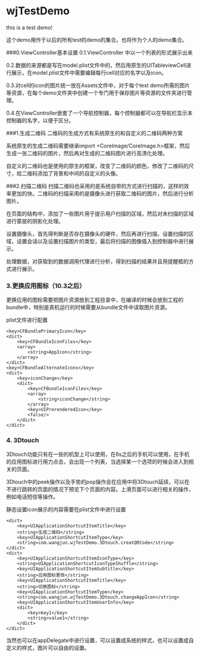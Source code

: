 # wjTestDemo
this is a test demo!

这个demo用作于以后的所有test的demo的集合。也将作为个人的demo集合。

###0.ViewController基本设置
0.1.ViewController 中以一个列表的形式展示出来

0.2.数据的来源都是写在model.plist文件中的，然后用原生的UITableviewCell进行展示，在model.plist文件中需要编辑每行cell对应的名字以及icon。

0.3.对cell的icon的图片统一放在Assets文件中，对于每个test demo所需的图片等资源，在每个demo文件夹中创建一个专门用于保存图片等资源的文件夹进行管理。

0.4.在ViewController嵌套了一个导航控制器，每个控制器都可以在导航栏显示本控制器的名字，以便于区分。

###1.生成二维码
二维码的生成方式有系统原生的和自定义的二维码两种方案

系统原生的生成二维码需要继承import \<CoreImage/CoreImage.h\>框架，然后生成一张二维码的图片，然后再对生成的二维码图片进行高清化处理。

自定义的二维码也是使用的原生的框架，改变了二维码的颜色，修改了二维码的尺寸，给二维码添加了背景和中间的自定义的头像。

###2.扫描二维码
扫描二维码也采用的是系统自带的方式进行扫描的，这样的效率更加的快。二维码的扫描采用的是摄像头进行获取二维码的图片，然后进行分析图片。

在页面的结构中，添加了一些图片用于提示用户扫描的区域，然后对未扫描的区域进行蒙层的阴影化处理。

设置摄像头，首先得判断是否存在摄像头的硬件，然后再进行扫描，设置扫描的区域，设置会话以及设置扫描图片的类型，最后将扫描的图像插入到控制器中进行展示。

处理数据，对获取到的数据调用代理进行分析，得到扫描的结果并且用提醒框的方式进行展示。

### 3.更换应用图标（10.3之后）

更换应用的图标需要把图片资源放到工程目录中，在编译的时候会放到工程的bundle中，特别是真机运行的时候需要从bundle文件中读取图片资源。

plist文件进行配置

	<key>CFBundlePrimaryIcon</key>
	<dict>
		<key>CFBundleIconFiles</key>
		<array>
			<string>AppIcon</string>
		</array>
	</dict>
	<key>CFBundleAlternateIcons</key>
	<dict>
		<key>iconChange</key>
		<dict>
			<key>CFBundleIconFiles</key>
			<array>
				<string>iconChange</string>
			</array>
			<key>UIPrerenderedIcon</key>
			<false/>
		</dict>
	</dict>

### 4. 3Dtouch

3Dtouch功能只有在一些的机型上可以使用，在6s之后的手机可以使用，在手机的应用图标进行用力点击，会出现一个列表，当选择某一个选项的时候会进入到相关的页面。

3Dtouch中的peek操作以及手势的pop操作会在应用中将3Dtouch延续，可以在不进行跳转的页面的情况下预览下个页面的内容。上滑页面可以进行相关的操作，例如电话短信等操作。

静态设置icon展示的内容需要在plist文件中进行设置

	<dict>
		<key>UIApplicationShortcutItemTitle</key>
		<string>生成二维码</string>
		<key>UIApplicationShortcutItemType</key>
		<string>com.wangjun.wjTestDemo.3Dtouch.creatQRCode</string>
	</dict>
	<dict>
		<key>UIApplicationShortcutItemIconType</key>
		<string>UIApplicationShortcutIconTypeShuffle</string>
		<key>UIApplicationShortcutItemSubtitle</key>
		<string>应用图标更改</string>
		<key>UIApplicationShortcutItemTitle</key>
		<string>切换图标</string>
		<key>UIApplicationShortcutItemType</key>
		<string>com.wangjun.wjTestDemo.3Dtouch.changeAppIcon</string>
		<key>UIApplicationShortcutItemUserInfo</key>
		<dict>
			<key>key1</key>
			<string>value1</string>
		</dict>
	</dict>
当然也可以在appDelegate中进行设置，可以设置成系统的样式，也可以设置成自定义的样式，图片可以自由的设置。